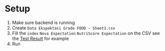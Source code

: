 # Setup
1. Make sure backend is running
2. Create `Data Ekspektasi Grade FOOD - Sheet1.csv`
3. Fill the `index` `Nova Expectation` `NutriScore Expectation` on the CSV see the [Test Result](https://docs.google.com/spreadsheets/d/1J8f95pWuXEliowd9euuFz1cjQwx4SBO7k5mEdDq8kFI/edit?usp=sharing) for example
4. Run
